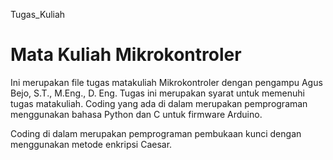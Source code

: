 Tugas_Kuliah

Mata Kuliah Mikrokontroler
==========================

Ini merupakan file tugas matakuliah Mikrokontroler dengan pengampu Agus Bejo, S.T., M.Eng., D. Eng.
Tugas ini merupakan syarat untuk memenuhi tugas matakuliah. 
Coding yang ada di dalam merupakan pemprograman menggunakan bahasa Python dan C untuk firmware Arduino.

Coding di dalam merupakan pemprograman pembukaan kunci dengan menggunakan metode enkripsi Caesar.
